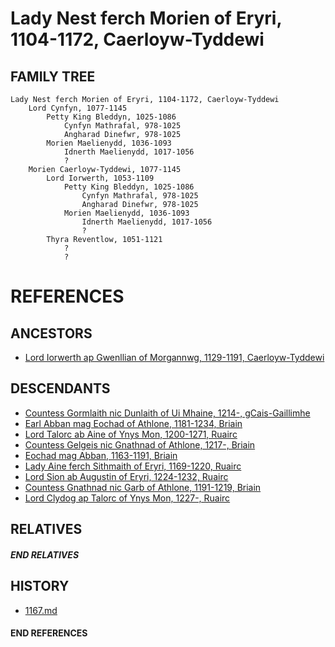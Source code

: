 # Lady Nest ferch Morien of Eryri, 1104-1172, Caerloyw-Tyddewi

## FAMILY TREE
```
Lady Nest ferch Morien of Eryri, 1104-1172, Caerloyw-Tyddewi
    Lord Cynfyn, 1077-1145
        Petty King Bleddyn, 1025-1086
            Cynfyn Mathrafal, 978-1025
            Angharad Dinefwr, 978-1025
        Morien Maelienydd, 1036-1093
            Idnerth Maelienydd, 1017-1056
            ?
    Morien Caerloyw-Tyddewi, 1077-1145
        Lord Iorwerth, 1053-1109
            Petty King Bleddyn, 1025-1086
                Cynfyn Mathrafal, 978-1025
                Angharad Dinefwr, 978-1025
            Morien Maelienydd, 1036-1093
                Idnerth Maelienydd, 1017-1056
                ?
        Thyra Reventlow, 1051-1121
            ?
            ?
```


# REFERENCES

## ANCESTORS
* [Lord Iorwerth ap Gwenllian of Morgannwg, 1129-1191, Caerloyw-Tyddewi](iorwerth_ap_gwenllian_1129.md)

## DESCENDANTS
* [Countess Gormlaith nic Dunlaith of Ui Mhaine, 1214-, gCais-Gaillimhe](gormlaith_nic_dunlaith_1214.md)
* [Earl Abban mag Eochad of Athlone, 1181-1234, Briain](abban_mag_eochad_1181.md)
* [Lord Talorc ab Aine of Ynys Mon, 1200-1271, Ruairc](talorc_ab_aine_1200.md)
* [Countess Gelgeis nic Gnathnad of Athlone, 1217-, Briain](gelgeis_nic_gnathnad_1217.md)
* [Eochad mag Abban, 1163-1191, Briain](eochad_mag_abban_1163.md)
* [Lady Aine ferch Sithmaith of Eryri, 1169-1220, Ruairc](aine_ferch_sithmaith_1169.md)
* [Lord Sion ab Augustin of Eryri, 1224-1232, Ruairc](sion_ab_augustin_1224.md)
* [Countess Gnathnad nic Garb of Athlone, 1191-1219, Briain](gnathnad_nic_garb_1191.md)
* [Lord Clydog ap Talorc of Ynys Mon, 1227-, Ruairc](clydog_ap_talorc_1227.md)

## RELATIVES

##### END RELATIVES 
## HISTORY
* [1167.md](../h/1167.md)

#### END REFERENCES
